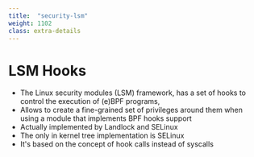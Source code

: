 ```yaml
---
title:  "security-lsm"
weight: 1102
class: extra-details
---
```


# LSM Hooks

- The Linux security modules (LSM) framework, has a set of hooks to control the execution of (e)BPF programs,
- Allows to create a fine-grained set of privileges around them when using a module that implements BPF hooks support
- Actually implemented by Landlock and SELinux
- The only in kernel tree implementation is SELinux
- It's based on the concept of hook calls instead of syscalls
